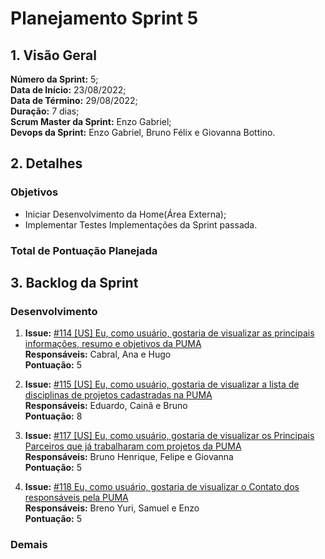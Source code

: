 # Planejamento Sprint 5

## 1. Visão Geral
**Número da Sprint:** 5;<br>
**Data de Início:** 23/08/2022;<br>
**Data de Término:** 29/08/2022;<br>
**Duração:** 7 dias;<br>
**Scrum Master da Sprint:** Enzo Gabriel;<br>
**Devops da Sprint:** Enzo Gabriel, Bruno Félix e Giovanna Bottino.<br>

## 2. Detalhes

### Objetivos
- Iniciar Desenvolvimento da Home(Área Externa);
- Implementar Testes Implementações da Sprint passada.

### Total de Pontuação Planejada

## 3. Backlog da Sprint

### Desenvolvimento

1. **Issue:** [#114 [US] Eu, como usuário, gostaria de visualizar as principais informações, resumo e objetivos da PUMA](https://github.com/fga-eps-mds/2022-1-PUMA-Doc/issues/114)<br>
**Responsáveis:** Cabral, Ana e Hugo<br>
**Pontuação:** 5

2. **Issue:** [#115 [US] Eu, como usuário, gostaria de visualizar a lista de disciplinas de projetos cadastradas na PUMA](https://github.com/fga-eps-mds/2022-1-PUMA-Doc/issues/115)<br>
**Responsáveis:** Eduardo, Cainã e Bruno<br>
**Pontuação:** 8

3. **Issue:** [#117 [US] Eu, como usuário, gostaria de visualizar os Principais Parceiros que já trabalharam com projetos da PUMA](https://github.com/fga-eps-mds/2022-1-PUMA-Doc/issues/117)<br>
**Responsáveis:** Bruno Henrique, Felipe e Giovanna<br>
**Pontuação:** 5

4. **Issue:** [#118 Eu, como usuário, gostaria de visualizar o Contato dos responsáveis pela PUMA](https://github.com/fga-eps-mds/2022-1-PUMA-Doc/issues/118)<br>
**Responsáveis:** Breno Yuri, Samuel e Enzo<br>
**Pontuação:** 5

### Demais
